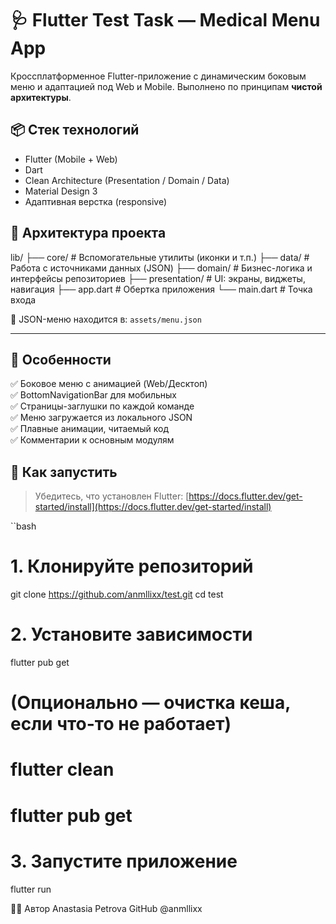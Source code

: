 # 🩺 Flutter Test Task — Medical Menu App

Кроссплатформенное Flutter-приложение с динамическим боковым меню и адаптацией под Web и Mobile. Выполнено по принципам **чистой архитектуры**.

## 📦 Стек технологий

- Flutter (Mobile + Web)
- Dart
- Clean Architecture (Presentation / Domain / Data)
- Material Design 3
- Адаптивная верстка (responsive)

## 🧱 Архитектура проекта

lib/
├── core/ # Вспомогательные утилиты (иконки и т.п.)
├── data/ # Работа с источниками данных (JSON)
├── domain/ # Бизнес-логика и интерфейсы репозиториев
├── presentation/ # UI: экраны, виджеты, навигация
├── app.dart # Обертка приложения
└── main.dart # Точка входа


📁 JSON-меню находится в: `assets/menu.json`

---

## 📱 Особенности

✅ Боковое меню с анимацией (Web/Десктоп)  
✅ BottomNavigationBar для мобильных  
✅ Страницы-заглушки по каждой команде  
✅ Меню загружается из локального JSON  
✅ Плавные анимации, читаемый код  
✅ Комментарии к основным модулям

## 🚀 Как запустить

> Убедитесь, что установлен Flutter: [https://docs.flutter.dev/get-started/install](https://docs.flutter.dev/get-started/install)

``bash
# 1. Клонируйте репозиторий
git clone https://github.com/anmllixx/test.git
cd test

# 2. Установите зависимости
flutter pub get

# (Опционально — очистка кеша, если что-то не работает)
# flutter clean
# flutter pub get

# 3. Запустите приложение
flutter run

👩‍💻 Автор
Anastasia Petrova
GitHub @anmllixx
